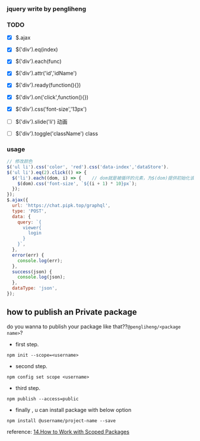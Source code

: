 ### jquery write by pengliheng


### TODO
- [x] $.ajax
- [x] $('div').eq(index)
- [x] $('div').each(func)
- [x] $('div').attr('id','idName')
- [x] $('div').ready(function(){})
- [x] $('div').on('click',function(){})
- [x] $('div').css('font-size','13px')
- [ ] $('div').slide('li') 动画
- [ ] $('div').toggle('className') class


### usage
```js
// 修改颜色
$('ul li').css('color', 'red').css('data-index','dataStore').
$('ul li').eq(2).click(() => {
  $('li').each((dom, i) => {    // dom就是被循环的元素，为$(dom)提供初始化该dom，第i个元素。
    $(dom).css('font-size', `${(i + 1) * 10}px`);
  });
});
$.ajax({
  url: 'https://chat.pipk.top/graphql',
  type: 'POST',
  data: {
    query: `{
      viewer{
        login
      }
    }`,
  },
  error(err) {
    console.log(err);
  },
  success(json) {
    console.log(json);
  },
  dataType: 'json',
});
```


## how to publish an Private package


do you wanna to publish your package like that??`@pengliheng/<package name>`?

- first step.
```
npm init --scope=<username>
```
- second step.
```
npm config set scope <username>
```
- third step.
```
npm publish --access=public
```
- finally , u can install package with below option
```
npm install @username/project-name --save
```


reference: [14.How to Work with Scoped Packages](https://docs.npmjs.com/getting-started/scoped-packages)